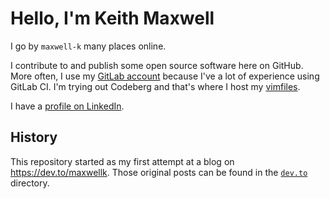 # Hello, I'm Keith Maxwell

I go by `maxwell-k` many places online.

I contribute to and publish some open source software here on GitHub. More
often, I use my [GitLab account] because I've a lot of experience using GitLab
CI. I'm trying out Codeberg and that's where I host my [vimfiles].

I have a [profile on LinkedIn].

[gitlab account]: https://gitlab.com/maxwell-k
[vimfiles]: https://codeberg.org/maxwell-k/vimfiles
[profile on linkedin]: https://www.linkedin.com/in/ksmaxwell/

## History

This repository started as my first attempt at a blog on
<https://dev.to/maxwellk>. Those original posts can be found in the
[`dev.to`](/dev.to) directory.

<!--
git push git@github.com:maxwell-k/maxwell-k.git
-->
